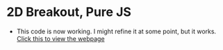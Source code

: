 # 2D Breakout, Pure JS
* This code is now working. I might refine it at some point, but it works.
[Click this to view the webpage](https://exarp1.github.io/breakoutJS/)
